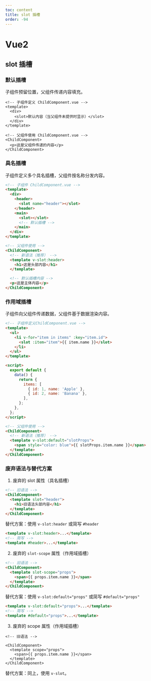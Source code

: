 ```yaml
---
toc: content
title: slot 插槽
order: -94
---
```


# Vue2

## slot 插槽

### 默认插槽

子组件预留位置，父组件传递内容填充。

```vue
<!-- 子组件定义 ChildComponent.vue -->
<template>
  <div>
    <slot>默认内容（当父组件未提供时显示）</slot>
  </div>
</template>

<!-- 父组件使用 ChildComponent.vue -->
<ChildComponent>
  <p>这是父组件传递的内容</p>
</ChildComponent>
```

### 具名插槽

子组件定义多个具名插槽，父组件按名称分发内容。

```html
<!-- 子组件 ChildComponent.vue -->
<template>
  <div>
    <header>
      <slot name="header"></slot>
    </header>
    <main>
      <slot></slot>
      <!-- 默认插槽 -->
    </main>
  </div>
</template>

<!-- 父组件使用 -->
<ChildComponent>
  <!-- 新语法（推荐） -->
  <template v-slot:header>
    <h1>这是头部内容</h1>
  </template>

  <!-- 默认插槽内容 -->
  <p>这是主体内容</p>
</ChildComponent>
```

### 作用域插槽

子组件向父组件传递数据，父组件基于数据渲染内容。

```html
<!-- 子组件定义ChildComponent.vue -->
<template>
  <ul>
    <li v-for="item in items" :key="item.id">
      <slot :item="item">{{ item.name }}</slot>
    </li>
  </ul>
</template>

<script>
  export default {
    data() {
      return {
        items: [
          { id: 1, name: 'Apple' },
          { id: 2, name: 'Banana' },
        ],
      };
    },
  };
</script>

<!-- 父组件使用 -->
<ChildComponent>
  <!-- 新语法（推荐） -->
  <template v-slot:default="slotProps">
    <span style="color: blue">{{ slotProps.item.name }}</span>
  </template>
</ChildComponent>
```

### 废弃语法与替代方案

1. 废弃的 slot 属性（具名插槽）

```html
<!-- 旧语法 -->
<ChildComponent>
  <template slot="header">
    <h1>旧语法头部内容</h1>
  </template>
</ChildComponent>
```

替代方案：使用 `v-slot:header` 或简写 `#header`

```html
<template v-slot:header>...</template>
<!-- 简写 -->
<template #header>...</template>
```

2. 废弃的 `slot-scope` 属性（作用域插槽）

```html
<!-- 旧语法 -->
<ChildComponent>
  <template slot-scope="props">
    <span>{{ props.item.name }}</span>
  </template>
</ChildComponent>
```

替代方案：使用 `v-slot:default="props"` 或简写 `#default="props"`

```html
<template v-slot:default="props">...</template>
<!-- 简写 -->
<template #default="props">...</template>
```

3. 废弃的 scope 属性（作用域插槽）

```vue
<!-- 旧语法 -->

<ChildComponent>
  <template scope="props">
    <span>{{ props.item.name }}</span>
  </template>
</ChildComponent>
```

替代方案：同上，使用 `v-slot`。

<BackTop></BackTop>